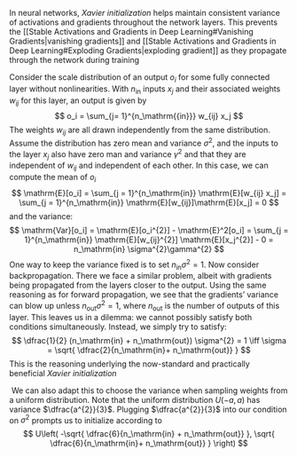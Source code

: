 In neural networks, *Xavier initialization* helps maintain consistent variance of activations and gradients throughout the network layers. This prevents the [[Stable Activations and Gradients in Deep Learning#Vanishing Gradients|vanishing gradients]] and [[Stable Activations and Gradients in Deep Learning#Exploding Gradients|exploding gradient]] as they propagate through the network during training

Consider the scale distribution of an output $o_i$ for some fully connected layer without nonlinearities. With $n_{\mathrm{in}}$ inputs $x_j$ and their associated weights $w_{ij}$ for this layer, an output is given by 
$$
o_i = \sum_{j= 1}^{n_\mathrm{{in}}} w_{ij} x_j
$$
The weights $w_{ij}$ are all drawn independently from the same distribution. Assume the distribution has zero mean and variance $\sigma^{2}$, and the inputs to the layer $x_j$ also have zero man and variance $\gamma^{2}$ and that they are independent of $w_{ij}$ and independent of each other. In this case, we can compute the mean of $o_i$
$$
\mathrm{E}[o_i] = \sum_{j = 1}^{n_\mathrm{in}} \mathrm{E}[w_{ij} x_j] = \sum_{j = 1}^{n_\mathrm{in}} \mathrm{E}[w_{ij}]\mathrm{E}[x_j] = 0
$$
and the variance:
$$
\mathrm{Var}[o_i] = \mathrm{E}[o_i^{2}] - \mathrm{E}^2[o_i] = \sum_{j = 1}^{n_\mathrm{in}} \mathrm{E}[w_{ij}^{2}] \mathrm{E}[x_j^{2}] - 0 = n_\mathrm{in} \sigma^{2}\gamma^{2}
$$
One way to keep the variance fixed is to set $n_\mathrm{in}σ^{2}=1$. Now consider backpropagation. There we face a similar problem, albeit with gradients being propagated from the layers closer to the output. Using the same reasoning as for forward propagation, we see that the gradients’ variance can blow up unless $n_\mathrm{out}\sigma^{2} = 1$, where $n_\mathrm{out}$ is the number of outputs of this layer. This leaves us in a dilemma: we cannot possibly satisfy both conditions simultaneously. Instead, we simply try to satisfy:
$$
\dfrac{1}{2} (n_\mathrm{in} + n_\mathrm{out}) \sigma^{2} = 1 \iff \sigma = \sqrt{ \dfrac{2}{n_\mathrm{in}+ n_\mathrm{out}} } 
$$
This is the reasoning underlying the now-standard and practically beneficial *Xavier initialization*

 We can also adapt this to choose the variance when sampling weights from a uniform distribution. Note that the uniform distribution $U(−a,a)$ has variance $\dfrac{a^{2}}{3}$. Plugging $\dfrac{a^{2}}{3}$ into our condition on $\sigma^{2}$ prompts us to initialize according to
$$
U\left( -\sqrt{ \dfrac{6}{n_\mathrm{in} + n_\mathrm{out}} }, \sqrt{ \dfrac{6}{n_\mathrm{in}+ n_\mathrm{out}} } \right) 
$$
